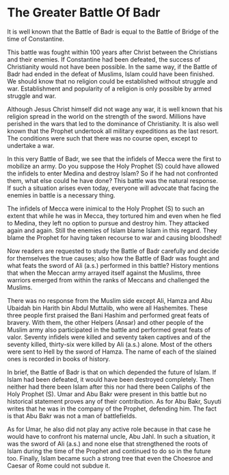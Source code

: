 The Greater Battle Of Badr
==========================

It is well known that the Battle of Badr is equal to the Battle of
Bridge of the time of Constantine.

This battle was fought within 100 years after Christ between the
Christians and their enemies. If Constantine had been defeated, the
success of Christianity would not have been possible. In the same way,
if the Battle of Badr had ended in the defeat of Muslims, Islam could
have been finished. We should know that no religion could be established
without struggle and war. Establishment and popularity of a religion is
only possible by armed struggle and war.

Although Jesus Christ himself did not wage any war, it is well known
that his religion spread in the world on the strength of the sword.
Millions have perished in the wars that led to the dominance of
Christianity. It is also well known that the Prophet undertook all
military expeditions as the last resort. The conditions were such that
there was no course open, except to undertake a war.

In this very Battle of Badr, we see that the infidels of Mecca were the
first to mobilize an army. Do you suppose the Holy Prophet (S) could
have allowed the infidels to enter Medina and destroy Islam? So if he
had not confronted them, what else could he have done? This battle was
the natural response. If such a situation arises even today, everyone
will advocate that facing the enemies in battle is a necessary thing.

The infidels of Mecca were inimical to the Holy Prophet (S) to such an
extent that while he was in Mecca, they tortured him and even when he
fled to Medina, they left no option to pursue and destroy him. They
attacked again and again. Still the enemies of Islam blame Islam in this
regard. They blame the Prophet for having taken recourse to war and
causing bloodshed!

Now readers are requested to study the Battle of Badr carefully and
decide for themselves the true causes; also how the Battle of Badr was
fought and what feats the sword of Ali (a.s.) performed in this battle?
History mentions that when the Meccan army arrayed itself against the
Muslims, three warriors emerged from within the ranks of Meccans and
challenged the Muslims.

There was no response from the Muslim side except Ali, Hamza and Abu
Ubaidah bin Harith bin Abdul Muttalib, who were all Hashemites. These
three people first praised the Bani Hashim and performed great feats of
bravery. With them, the other Helpers (Ansar) and other people of the
Muslim army also participated in the battle and performed great feats of
valor. Seventy infidels were killed and seventy taken captives and of
the seventy killed, thirty-six were killed by Ali (a.s.) alone. Most of
the others were sent to Hell by the sword of Hamza. The name of each of
the slained ones is recorded in books of history.

In brief, the Battle of Badr is that on which depended the future of
Islam. If Islam had been defeated, it would have been destroyed
completely. Then neither had there been Islam after this nor had there
been Caliphs of the Holy Prophet (S). Umar and Abu Bakr were present in
this battle but no historical statement proves any of their
contribution. As for Abu Bakr, Suyuti writes that he was in the company
of the Prophet, defending him. The fact is that Abu Bakr was not a man
of battlefields.

As for Umar, he also did not play any active role because in that case
he would have to confront his maternal uncle, Abu Jahl. In such a
situation, it was the sword of Ali (a.s.) and none else that
strengthened the roots of Islam during the time of the Prophet and
continued to do so in the future too. Finally, Islam became such a
strong tree that even the Choesroe and Caesar of Rome could not subdue
it.



